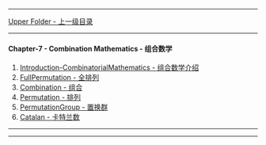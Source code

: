 <script type="text/javascript" async src="//cdn.bootcss.com/mathjax/2.7.0/MathJax.js?config=TeX-AMS-MML_HTMLorMML"></script>
<script type="text/javascript" async src="https://cdnjs.cloudflare.com/ajax/libs/mathjax/2.7.1/MathJax.js?config=TeX-MML-AM_CHTML"></script>


--------
[Upper Folder - 上一级目录](../)


--------
#### Chapter-7 - Combination Mathematics - 组合数学
1. [Introduction-CombinatorialMathematics - 组合数学介绍](Introduction-CombinatorialMathematics/)
2. [FullPermutation - 全排列](FullPermutation/)
3. [Combination - 组合](Combination/)
4. [Permutation - 排列](Permutation/)
5. [PermutationGroup - 置换群](PermutationGroup/)
6. [Catalan - 卡特兰数](Catalan/)


--------
--------
